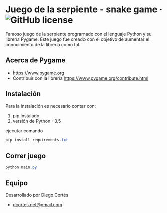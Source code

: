 # Juego de la serpiente - snake game &middot; ![GitHub license](https://img.shields.io/badge/license-MIT-blue.svg)

Famoso juego de la serpiente programado con el lenguaje Python y su librería Pygame.
Este juego fue creado con el objetivo de aumentar el conocimiento de la librería como tal.

## Acerca de Pygame

* https://www.pygame.org
* Contribuir con la librería  https://www.pygame.org/contribute.html

## Instalación

Para la instalación es necesario contar con:

1. pip instalado
2. versión de Python +3.5

ejecutar comando

```powershell
pip install requirements.txt
```

## Correr juego

```powershell
python main.py
```

## Equipo

Desarrollado por Diego Cortés

* dcortes.net@gmail.com